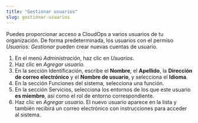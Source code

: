 ```yaml
---
title: "Gestionar usuarios"
slug: gestionar-usuarios
---
```



Puedes proporcionar acceso a CloudOps a varios usuarios de tu organización. De forma predeterminada, los usuarios con el permiso *Usuarios: Gestionar* pueden crear nuevas cuentas de usuario.
1. En el menú *Administración*, haz clic en *Usuarios*.
1. Haz clic en *Agregar usuario*.
1. En la sección Identificación, escribe el **Nombre**, el **Apellido**, la **Dirección de correo electrónico** y el **Nombre de usuario**, y selecciona el **Idioma**.
1. En la sección Funciones del sistema, selecciona una función.
1. En la sección Servicios, selecciona los entornos de los que este usuario **es miembro**, así como el rol de entorno correspondiente.
1. Haz clic en *Agregar usuario*. El nuevo usuario aparece en la lista y también recibirá un correo electrónico con instrucciones para acceder al sistema.
